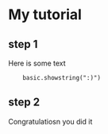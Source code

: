 # My tutorial
## step 1

Here is some text

```blocks
    basic.showstring(":)")
```
## step 2

Congratulatiosn you did it
